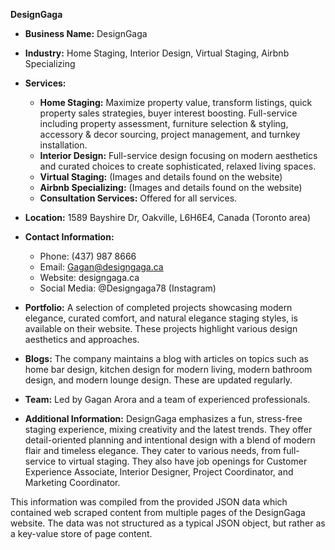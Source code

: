 **DesignGaga**

* **Business Name:** DesignGaga
* **Industry:** Home Staging, Interior Design, Virtual Staging, Airbnb Specializing
* **Services:**
    * **Home Staging:**  Maximize property value, transform listings, quick property sales strategies, buyer interest boosting.  Full-service including property assessment, furniture selection & styling, accessory & decor sourcing, project management, and turnkey installation.
    * **Interior Design:**  Full-service design focusing on modern aesthetics and curated choices to create sophisticated, relaxed living spaces.
    * **Virtual Staging:**  (Images and details found on the website)
    * **Airbnb Specializing:** (Images and details found on the website)
    * **Consultation Services:**  Offered for all services.


* **Location:** 1589 Bayshire Dr, Oakville, L6H6E4, Canada (Toronto area)
* **Contact Information:**
    * Phone: (437) 987 8666
    * Email: Gagan@designgaga.ca
    * Website: designgaga.ca
    * Social Media: @Designgaga78 (Instagram)

* **Portfolio:**  A selection of completed projects showcasing modern elegance, curated comfort, and natural elegance staging styles, is available on their website.  These projects highlight various design aesthetics and approaches.

* **Blogs:** The company maintains a blog with articles on topics such as home bar design, kitchen design for modern living, modern bathroom design, and modern lounge design.  These are updated regularly.

* **Team:** Led by Gagan Arora and a team of experienced professionals.


* **Additional Information:** DesignGaga emphasizes a fun, stress-free staging experience, mixing creativity and the latest trends.  They offer detail-oriented planning and intentional design with a blend of modern flair and timeless elegance.  They cater to various needs, from full-service to virtual staging.  They also have job openings for Customer Experience Associate, Interior Designer, Project Coordinator, and Marketing Coordinator.

This information was compiled from the provided JSON data which contained web scraped content from multiple pages of the DesignGaga website.  The data was not structured as a typical JSON object, but rather as a key-value store of page content.